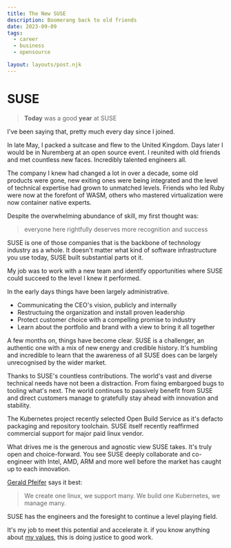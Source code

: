 ```yaml
---
title: The New SUSE
description: Boomerang back to old friends 
date: 2023-09-09
tags:
  - career
  - business
  - opensource

layout: layouts/post.njk
---
```


# SUSE

> **Today** was a good **year** at SUSE

I've been saying that, pretty much every day since I joined.

In late May, I packed a suitcase and flew to the United Kingdom.
Days later I would be in Nuremberg at an open source event. I reunited with old friends and met countless new faces. Incredibly talented engineers all.

The company I knew had changed a lot in over a decade, some old products were gone, new exiting ones were being integrated and the level of technical expertise had grown to unmatched levels. Friends who led Ruby were now at the forefont of WASM, others who mastered virtualization were now container native experts.

Despite the overwhelming abundance of skill, my first thought was: 
> everyone here rightfully deserves more recognition and success

SUSE is one of those companies that is the backbone of technology industry as a whole. 
It doesn't matter what kind of software infrastructure you use today, SUSE built substantial parts ot it.

My job was to work with a new team and identify opportunities where SUSE could succeed to the level I knew it performed. 

In the early days things have been largely administrative. 

* Communicating the CEO's vision, publicly and internally
* Restructuing the organization and install proven leadership
* Protect customer choice with a compelling promise to industry
* Learn about the portfolio and brand with a view to bring it all together 

A few months on, things have become clear. SUSE is a challenger, an authentic one with a mix of new energy and credible history. It's humbling and incredible to learn that the awareness of all SUSE does can be largely unrecognised by the wider market. 

Thanks to SUSE's countless contributions. The world's vast and diverse technical needs have not been a distraction. From fixing embargoed bugs to tooling what's next. The world continues to passively benefit from SUSE and direct customers manage to gratefully stay ahead with innovation and stability.  

The Kubernetes project recently selected Open Build Service as it's defacto packaging and repository toolchain. SUSE itself recently reaffirmed commercial support for major paid linux vendor. 

What drives me is the generous and agnostic view SUSE takes. It's truly open and choice-forward. You see SUSE deeply collaborate and co-engineer with Intel, AMD, ARM and more well before the market has caught up to each innovation.

<a href="https://www.linkedin.com/in/geraldpfeifer/">Gerald Pfeifer</a> says it best:
> We create one linux, we support many. 
> We build one Kubernetes, we manage many. 

SUSE has the engineers and the foresight to continue a level playing field.  

It's my job to meet this potential and accelerate it. 
if you know anything about <a href="/posts/my-mantra/">my values</a>, this is doing justice to good work. 

